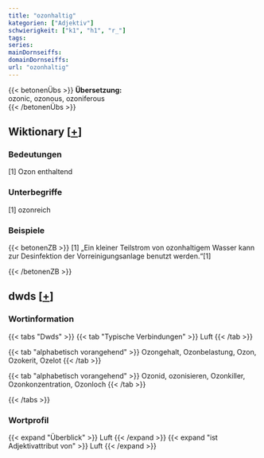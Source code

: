 ```yaml
---
title: "ozonhaltig"
kategorien: ["Adjektiv"]
schwierigkeit: ["k1", "h1", "r_"]
tags:
series:
mainDornseiffs:
domainDornseiffs:
url: "ozonhaltig"
---
```


{{< betonenÜbs >}}
**Übersetzung:**  
ozonic, ozonous, ozoniferous  
{{< /betonenÜbs >}}

## Wiktionary [[+](https://de.wiktionary.org/wiki/ozonhaltig)]

### Bedeutungen
[1] Ozon enthaltend  

### Unterbegriffe
[1] ozonreich  

### Beispiele
{{< betonenZB >}}
[1] „Ein kleiner Teilstrom von ozonhaltigem Wasser kann zur Desinfektion der Vorreinigungsanlage benutzt werden.“[1]  

{{< /betonenZB >}}


## dwds [[+](https://www.dwds.de/wb/ozonhaltig)]

### Wortinformation
{{< tabs "Dwds" >}}
{{< tab "Typische Verbindungen" >}}
Luft
{{< /tab >}}

{{< tab "alphabetisch vorangehend" >}}
Ozongehalt, Ozonbelastung, Ozon, Ozokerit, Ozelot
{{< /tab >}}

{{< tab "alphabetisch vorangehend" >}}
Ozonid, ozonisieren, Ozonkiller, Ozonkonzentration, Ozonloch
{{< /tab >}}

{{< /tabs >}}

### Wortprofil
{{< expand "Überblick" >}} Luft {{< /expand >}}
{{< expand "ist Adjektivattribut von" >}} Luft {{< /expand >}}

